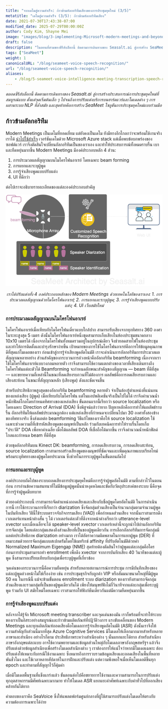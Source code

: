 ```yaml
---
title: "จากเดโมสู่ความสำเร็จ: ก้าวข้ามอัลกอริทึมเสียงของการประชุมยุคใหม่ (3/5)"
metatitle: "เดโมสู่ความสำเร็จ (3/5): ก้าวข้ามอัลกอริทึมเสียง"
date: 2021-07-30T17:43:38-07:00
modified_date: 2025-07-29T00:00:00Z
author: Cody Kim, Shayne Mei
image: "images/blog/3-implementing-Microsoft-modern-meetings-and-beyond/SeaMeet animation.gif"
draft: false
description: "ในตอนที่สามของซีรีส์บล็อกนี้ ติดตามการเดินทางของ Seasalt.ai สู่การสร้าง SeaMeet โซลูชันการประชุมยุคใหม่แบบร่วมมือ"
tags: ["SeaMeet"]
weight: 1  
canonicalURL: "/blog/seameet-voice-speech-recognition/"
url: "/blog/seameet-voice-speech-recognition/"
aliases:
    - /blog/5-seameet-voice-intelligence-meeting-transcription-speech-recognition-algorithm-of-modern-meeting/
---
```


*ตลอดซีรีส์บล็อกนี้ ติดตามการเดินทางของ Seasalt.ai สู่การสร้างประสบการณ์การประชุมยุคใหม่ที่สมบูรณ์แบบ ตั้งแต่จุดเริ่มต้นเล็ก ๆ ไปจนถึงการปรับแต่งบริการบนฮาร์ดแวร์และโมเดลต่าง ๆ การผสานระบบ NLP ที่ล้ำสมัย และสุดท้ายคือการสร้าง SeaMeet โซลูชันการประชุมยุคใหม่แบบร่วมมือ*

## ก้าวข้ามอัลกอริทึม
Modern Meetings เป็นเดโมที่ยอดเยี่ยม แต่ยังคงเป็นเดโม ยังมีทางอีกไกลกว่าจะพร้อมใช้งานจริง เราได้ [นำไปใช้สำเร็จ](https://seasalt.ai/blog/5-seameet-voice-transcription-speech-recognition-algorithm/) เวอร์ชันเดโมด้วย Microsoft Azure stack แต่เมื่อพบข้อบกพร่องของซอฟต์แวร์ เราจึงตัดสินใจเปลี่ยนอัลกอริทึมเป็นของเราเอง และทำให้ประสบการณ์ทั้งหมดราบรื่น เบา และยืดหยุ่นมากขึ้น
Modern Meetings มีองค์ประกอบหลัก 4 ส่วน:

1. การประมวลผลสัญญาณบนไมโครโฟนอาเรย์ โดยเฉพาะ beam forming
2. การแยกและระบุผู้พูด
3. การรู้จำเสียงพูดแบบปรับแต่ง
4. UI ที่ดีกว่า

ต่อไปเราจะอธิบายรายละเอียดของแต่ละองค์ประกอบสำคัญ

<center>
<img src="/images/blog/5-seameet-voice-intelligence-meeting-transcription-speech-recognition-algorithm-of-modern-meeting/tech-stack.png" alt="SeaMeet architect with 4 major components"/>

*เราได้ปรับแต่งทั้ง 4 องค์ประกอบหลักของ Modern Meetings ด้วยเทคโนโลยีของเราเอง: 1. การประมวลผลสัญญาณด้วยไมโครโฟนอาเรย์; 2. การแยกและระบุผู้พูด; 3. การรู้จำเสียงพูดแบบปรับแต่ง; 4. UI เว็บสมัยใหม่*
</center>

### การประมวลผลสัญญาณบนไมโครโฟนอาเรย์
ไมโครโฟนอาเรย์เมื่อเทียบกับไมโครโฟนเดี่ยวแบบใกล้ปาก สามารถรับเสียงจากทุกทิศทาง 360 องศา ในระยะสูงสุด 5 เมตร ดังนั้นไมโครโฟนอาเรย์หนึ่งชุดสามารถเก็บเสียงในห้องประชุมขนาดกลาง 10x10 เมตรได้ เนื่องจากไมโครโฟนทั้งหมดรวมอยู่ในอุปกรณ์เดียว จึงช่วยลดสายไฟในห้องประชุมและทำให้การติดตั้งและบำรุงรักษาง่ายขึ้น
เป้าหมายของการใช้ไมโครโฟนอาเรย์คือการให้ข้อมูลคุณภาพดีที่สุดแก่โมเดลของเรา ก่อนเข้าสู่การรู้จำเสียงพูดอัตโนมัติ เราจะดำเนินการอัลกอริทึมการประมวลผลสัญญาณหลายอย่าง ส่วนสำคัญของกระบวนการล่วงหน้าคืออัลกอริทึม beamforming เนื่องจากเราใช้ไมโครโฟนอาเรย์แบบวงกลมหลายตัว เราจึงสามารถใช้ความแตกต่างของเวลาที่เสียงเดินทางถึงไมโครโฟนแต่ละตัวได้ Beamforming จะกำหนดลักษณะสำคัญของสัญญาณ — beam ที่ดีที่สุด — และขยายความถี่เหล่านี้ในขณะที่ลดเสียงรบกวนที่ไม่ต้องการ ผลลัพธ์คือการลดเสียงรบกวนและเสียงสะท้อน ในขณะที่สัญญาณหลัก (เสียงพูด) ดังและชัดเจนขึ้น

สำหรับประสิทธิภาพสูงสุดของอัลกอริทึม beamforming หลายตัว จำเป็นต้องรู้ตำแหน่งที่แน่นอนของแหล่งเสียง (ผู้พูด) เมื่อเทียบกับไมโครโฟน แต่ในแอปพลิเคชันจริงเป็นไปไม่ได้ เราจึงคำนวณน้ำหนักฟิลด์ไกลโดยกำหนดทิศทางของแหล่งเสียง ขั้นตอนแรกนี้เรียกว่า source localization หรือโดยเฉพาะ Direction of Arrival (DOA) ซึ่งพิสูจน์แล้วว่ายาก ปัญหาหลักคือการทำให้ผลลัพธ์ราบรื่น อัลกอริทึมให้ผลลัพธ์ประมาณถูกต้อง แต่แหล่งเสียงที่กำหนดจะเปลี่ยนไปมา 30 องศาทั้งสองข้างของทิศทางจริง ซึ่งส่งผลต่อ beamforming วิธีแก้ไขของเราคือให้ source localization ใช้เฉพาะช่วงความถี่ที่เข้ารหัสเสียงพูดของมนุษย์เป็นหลัก ร่วมกับเทคนิคการทำให้ราบรื่นโดยเก็บ "ประวัติ" DOA เพื่อหาค่าเฉลี่ย เมื่อได้ผลลัพธ์ DOA ที่เชื่อถือได้มากขึ้น เราจึงคำนวณน้ำหนักฟิลด์ไกลและกำหนด beam ที่ดีที่สุด

ด้วยชุดอัลกอริทึมบน Kinect DK: beamforming, การลดเสียงรบกวน, การลดเสียงสะท้อน, source localization เราสามารถสร้างเสียงพูดของมนุษย์ที่ชัดเจนและเพิ่มคุณภาพแบบเรียลไทม์ พร้อมระบุทิศทางของผู้พูดโดยประมาณ ซึ่งช่วยในการระบุผู้พูดในขั้นตอนถัดไป

### การแยกและระบุผู้พูด

องค์ประกอบถัดไปของระบบถอดเสียงการประชุมยุคใหม่คือการรู้จำผู้พูดอัตโนมัติ ตามที่กล่าวไว้ในตอนก่อน การอ่านข้อความสนทนาที่ไม่มีข้อมูลผู้พูดนั้นน่าหงุดหงิดและขัดกับวัตถุประสงค์ของระบบ นี่คือจุดที่การรู้จำผู้พูดมีบทบาท

ด้วยองค์ประกอบนี้ เราสามารถจัดตำแหน่งถอดเสียงและเสียงกับชื่อผู้พูดโดยอัตโนมัติ ในการดำเนินการนี้ เราใช้กระบวนการที่เรียกว่า diarization ซึ่งจัดกลุ่มส่วนเสียงเป็นจำนวนกลุ่มตามจำนวนผู้พูดในบันทึกเสียง วิธีนี้ใช้ระบบตรวจจับกิจกรรมเสียง (VAD) เพื่อกำหนดส่วนเสียง จากนั้นเราสามารถดึงเวกเตอร์แทนหน้าต่างสั้น ๆ ได้ เวกเตอร์แต่ละตัวที่ดึงจากหน้าต่างเรียกว่า utterance-level xvector และเมื่อเฉลี่ยจะได้ speaker-level xvector เวกเตอร์เหล่านี้จะถูกนำไปผ่านอัลกอริทึมการจัดกลุ่ม โดยแต่ละกลุ่มแสดงถึงส่วนเสียงที่เป็นของผู้พูดเดียวกัน การเลือกอัลกอริทึมการจัดกลุ่มมีผลต่อประสิทธิภาพ diarization อย่างมาก เราได้อัตราความผิดพลาดในการแยกผู้พูด (DER) ที่เหมาะสมด้วยการจัดกลุ่มแบบสเปกตรัมโดยใช้เมทริกซ์ affinity ที่ปรับอัตโนมัติด้วยค่า Normalized Maximum Eigengap (NME) สุดท้ายต้องตัดสินใจว่าผู้พูดแต่ละกลุ่มคือใคร ก่อนการประชุมสามารถทำ enrollment เพื่อดึง xvector จากการบันทึกเสียง 40 วินาทีของแต่ละผู้พูด ซึ่งสามารถเปรียบเทียบกับกลุ่มเพื่อระบุผู้พูดที่เกี่ยวข้อง

จุดเด่นของกระบวนการนี้คือความยืดหยุ่น สำหรับหลายสถานการณ์การประชุม การมีบันทึกเสียงของแต่ละผู้พูดล่วงหน้าไม่ใช่เรื่องง่าย เช่น การประชุมธุรกิจกับลูกค้า VIP หรือสัมมนาขนาดใหญ่ที่มีผู้พูด 50 คน ในกรณีนี้ แม้จะข้ามขั้นตอน enrollment ระบบ diarization ของเรายังสามารถจัดกลุ่มส่วนเสียงและรวมกลุ่มที่เป็นของผู้พูดเดียวกันได้ เพียงให้มนุษย์ฟังไม่กี่วินาทีจากแต่ละกลุ่มเพื่อระบุผู้พูด ร่วมกับ UI สมัยใหม่โดยเฉพาะ เราสามารถให้ฟังก์ชันเดียวกันแต่มีความยืดหยุ่นมากขึ้น

### การรู้จำเสียงพูดแบบปรับแต่ง

หลังจากได้รู้จัก Microsoft meeting transcriber และจุดเด่นของมัน เราก็พร้อมที่จะทำให้ระบบของเราเป็นอิสระอย่างสมบูรณ์และก้าวข้ามผลิตภัณฑ์ที่ปฏิวัติวงการ แรงขับเคลื่อนของ Modern Meetings และทุกผลิตภัณฑ์ถอดเสียงคือโมเดลการรู้จำเสียงพูดอัตโนมัติ (ASR) ดังนั้นเราจึงให้ความสำคัญกับส่วนนี้มากที่สุด
Azure Cognitive Services มีโมเดลให้เลือกมากมายสำหรับหลายภาษาและสำเนียง อย่างไรก็ตาม ประสิทธิภาพระหว่างสำเนียงต่าง ๆ นั้นแยกแยะได้ยาก สำหรับสำเนียงภาษาอังกฤษแต่ละแบบ อาจใช้ความพยายามและข้อมูลส่วนใหญ่กับโมเดลภาษาอังกฤษสหรัฐฯ แล้วจึงปรับแต่งด้วยข้อมูลสำเนียงเพื่อสร้างโมเดลสำเนียงต่าง ๆ เราต้องการให้แน่ใจว่าหากมีโมเดลเฉพาะ ต้องปรับแต่งให้เหมาะกับกรณีใช้งานเฉพาะ ซึ่งหมายถึงการรวบรวมข้อมูลเสียงและถอดเสียงในพื้นที่หลายพันชั่วโมง และใช้เวลาหลายสัปดาห์ในการฝึกและปรับแต่ง แต่ความพึงพอใจเมื่อเห็นโมเดลดีขึ้นทุก epoch และทำตามที่สัญญาไว้ก็คุ้มค่า

เมื่อมีโมเดลพื้นฐานที่แข็งแกร่งแล้ว ขั้นตอนต่อไปคือขยายการใช้งานและความสามารถในการปรับแต่ง ทุกอุตสาหกรรมมีศัพท์เฉพาะมากมาย ทำให้โมเดล ASR แยกแยะคำศัพท์เฉพาะกับคำทั่วไปที่ออกเสียงคล้ายกันได้ยาก

คำตอบของเราคือ SeaVoice ซึ่งให้แพลตฟอร์มศูนย์กลางที่ผู้ใช้สามารถปรับแต่งโมเดลให้ตรงกับความต้องการเฉพาะได้ง่าย
